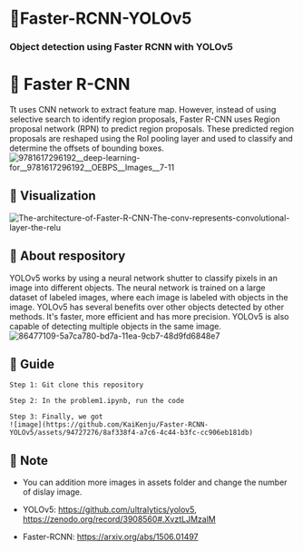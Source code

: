 # 🚀Faster-RCNN-YOLOv5
### Object detection using Faster RCNN with YOLOv5 

# 🚀 Faster R-CNN
Tt uses CNN network to extract feature map. However, instead of using selective search to identify region proposals, Faster R-CNN uses Region proposal network (RPN) to predict region proposals. These predicted region proposals are reshaped using the RoI pooling layer and used to classify and determine the offsets of bounding boxes.
![9781617296192__deep-learning-for__9781617296192__OEBPS__Images__7-11](https://github.com/KaiKenju/Faster-RCNN-YOLOv5/assets/94727276/41a681be-1592-4ef4-a0d1-a92fe634b3e3)

## 🔖 Visualization
![The-architecture-of-Faster-R-CNN-The-conv-represents-convolutional-layer-the-relu](https://github.com/KaiKenju/Faster-RCNN-YOLOv5/assets/94727276/111ab1e2-7cce-44f1-a568-0ad428c014b3)

## 🔖 About respository
YOLOv5 works by using a neural network shutter to classify pixels in an image into different objects. 
The neural network is trained on a large dataset of labeled images, where each image is labeled with objects in the image.
YOLOv5 has several benefits over other objects detected by other methods. It's faster, more efficient and has more precision. YOLOv5 is also capable of detecting multiple objects in the same image.
![86477109-5a7ca780-bd7a-11ea-9cb7-48d9fd6848e7](https://github.com/KaiKenju/Faster-RCNN-YOLOv5/assets/94727276/bb642bb0-dc0b-4228-aad3-da47447b0b68)

## 🔖 Guide
```
Step 1: Git clone this repository 
```

``` 
Step 2: In the problem1.ipynb, run the code
```

```
Step 3: Finally, we got 
![image](https://github.com/KaiKenju/Faster-RCNN-YOLOv5/assets/94727276/8af338f4-a7c6-4c44-b3fc-cc906eb181db)
```

## 🔖 Note
 - You can addition more images in assets folder and change the number of dislay image.

 - YOLOv5: https://github.com/ultralytics/yolov5, https://zenodo.org/record/3908560#.XvztLJMzalM 
 - Faster-RCNN: https://arxiv.org/abs/1506.01497